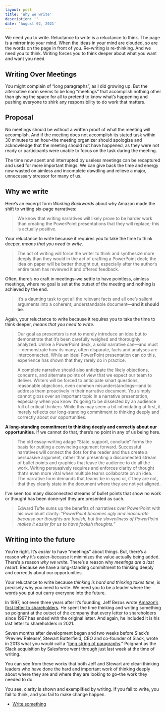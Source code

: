 ```yaml
---
layout: post
title: 'Why we write'
description: ''
date: 'August 02, 2021'
---
```


We need you to write. Reluctance to write is a reluctance to think. The page is a mirror into your mind. When the ideas in your mind are clouded, so are the words on the page in front of you. Re-writing is re-thinking. And we need you to think. Writing forces you to think deeper about what you want and want you need.

## Writing Over Meetings

You might complain of “long paragraphs”, as I did growing up. But the alternative norm seems to be long “meetings” that accomplish nothing other than giving the space for all to pretend to know what’s happening and pushing everyone to shirk any responsibility to do work that matters.

## Proposal
No meetings should be without a written proof of what the meeting will accomplish. And if the meeting does not accomplish its stated task within 30 minutes to an hour–the meeting organizer should apologize and acknowledge that the meeting should not have happened, as they were not ready or participants were unable to focus on the task during the meeting.

The time now spent and interrupted by useless meetings can be recaptured and used for more important things. We can give back the time and energy now wasted on aimless and incomplete dawdling and relieve a major, unnecessary stressor for many of us.

## Why we write
Here’s an excerpt form *Working Backwards* about why Amazon made the shift to writing six-page narratives:

> We know that writing narratives will likely prove to be harder work than creating the PowerPoint presentations that they will replace; this is actually positive.

Your reluctance to write because it requires you to take the time to think deeper, *means that you need to write*.

> The act of writing will force the writer to think and synthesize more deeply than they would in the act of crafting a PowerPoint deck; the idea on paper will be better thought out, especially after the author’s entire team has reviewed it and offered feedback.

Often, there’s no craft in meetings–we settle to have pointless, aimless meetings, where no goal is set at the outset of the meeting and nothing is achieved by the end.

> It’s a daunting task to get all the relevant facts and all one’s salient arguments into a coherent, understandable document—**and it should be**.

Again, your reluctance to write because it requires you to take the time to think deeper, *means that you need to write*.

> Our goal as presenters is not to merely introduce an idea but to demonstrate that it’s been carefully weighed and thoroughly analyzed. Unlike a PowerPoint deck, a solid narrative can—and must—demonstrate how its many, often disparate, facts and analyses are interconnected. While an ideal PowerPoint presentation can do this, experience has shown that they rarely do in practice.
> 
> A complete narrative should also anticipate the likely objections, concerns, and alternate points of view that we expect our team to deliver. Writers will be forced to anticipate smart questions, reasonable objections, even common misunderstandings—and to address them proactively in their narrative document. You simply cannot gloss over an important topic in a narrative presentation, especially when you know it’s going to be dissected by an audience full of critical thinkers. While this may seem a bit intimidating at first, it merely reflects our long-standing commitment to thinking deeply and correctly about our opportunities.

**A long-standing commitment to thinking deeply and correctly about our opportunities**. If we cannot do that, there’s no point in any of us being here.

> The old essay-writing adage “State, support, conclude” forms the basis for putting a convincing argument forward. Successful narratives will connect the dots for the reader and thus create a persuasive argument, rather than presenting a disconnected stream of bullet points and graphics that leave the audience to do all the work. Writing persuasively requires and enforces clarity of thought that’s even more vital when multiple teams collaborate on an idea. The narrative form demands that teams be in sync or, if they are not, that they clearly state in the document where they are not yet aligned.

I’ve seen too many disconnected streams of bullet points that show no work or thought has been done–yet they are presented as such.

> Edward Tufte sums up the benefits of narratives over PowerPoint with his own blunt clarity: “*PowerPoint becomes ugly and inaccurate because our thoughts are foolish, but the slovenliness of PowerPoint makes it easier for us to have foolish thoughts.*”

## Writing into the future
You’re right. It’s *easier* to have “meetings” about things. But, there’s a reason why it’s easier–because it minimizes the value actually being added. There’s a reason *why we write*. There’s a reason why *meetings are a last resort*. Because we have a long-standing commitment to thinking deeply and correctly about our opportunities.

Your reluctance to write because *thinking is hard and thinking takes time*, is precisely why you need to write. We need you to be a leader where the words you put out carry everyone into the future.

In 1997, not even three years after it’s founding, Jeff Bezos wrote [Amazon’s first letter to shareholders](/letter-to-shareholders/). He spent the time thinking and writing something so poignant at the outset of the company that every letter to shareholders since 1997 has ended with the original letter. And again, he included it is his last letter to shareholders in 2021.

Seven months after development began and two weeks before Slack’s ‘Preview Release’, Stewart Butterfield, CEO and co-founder of Slack, wrote in 2013 what you would call a “[long string of paragraphs](https://medium.com/@stewart/we-dont-sell-saddles-here-4c59524d650d).” Poignant as the Slack acquisition by Salesforce went through just last week at the time of writing.

You can see from these works that both Jeff and Stewart are clear-thinking leaders who have done the hard and important work of thinking deeply about where they are and where they are looking to go–the work they needed to do.

You see, clarity is shown and exemplified by writing. If you fail to write, you fail to think, and you fail to make change happen.

- [Write something](https://seths.blog/2021/09/write-something/)